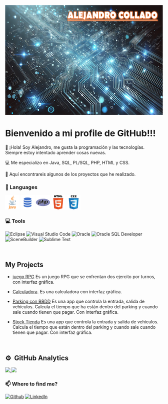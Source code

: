 
<img src="./imagenes/Cabecera6.png" width="2000" height="350">


<h1><width="30"/> Bienvenido a mi profile de GitHub!!!</h1>

<p>👋 ¡Hola! Soy Alejandro, me gusta la programación y las tecnologías. Siempre estoy intentado aprender cosas nuevas.</p>
<p>💻 Me especializo en Java, SQL, PL/SQL, PHP, HTML y CSS.</p>
<p>🎯 Aquí encontrareis algunos de los proyectos que he realizado.</p>


<h3>🚀 Languages</h3>
<p>
  <code><img height="45" src="https://raw.githubusercontent.com/github/explore/80688e429a7d4ef2fca1e82350fe8e3517d3494d/topics/java/java.png"></code>
  <code><img height="45" src="https://raw.githubusercontent.com/github/explore/80688e429a7d4ef2fca1e82350fe8e3517d3494d/topics/sql/sql.png"></code>
  <code><img height="45" src="https://raw.githubusercontent.com/github/explore/80688e429a7d4ef2fca1e82350fe8e3517d3494d/topics/php/php.png"></code>
  <code><img height="45" src="https://raw.githubusercontent.com/github/explore/80688e429a7d4ef2fca1e82350fe8e3517d3494d/topics/html/html.png"></code>
  <code><img height="45" src="https://raw.githubusercontent.com/github/explore/80688e429a7d4ef2fca1e82350fe8e3517d3494d/topics/css/css.png"></code>
</p>

<h3>💻 Tools</h3>

 ![Eclipse](https://img.shields.io/badge/Eclipse-FE7A16.svg?style=for-the-badge&logo=Eclipse&logoColor=white)
 ![Visual Studio Code](https://img.shields.io/badge/Visual%20Studio%20Code-0078d7.svg?style=for-the-badge&logo=visual-studio-code&logoColor=white)
 ![Oracle](https://img.shields.io/badge/Oracle-F80000?style=for-the-badge&logo=oracle&logoColor=white)
 ![Oracle SQL Developer](https://img.shields.io/badge/Oracle%20SQL%20Developer-59666C?style=for-the-badge&logo=Oracle-SQL-Developer&logoColor=white)
 ![SceneBuilder](https://img.shields.io/badge/SceneBuilder-FE7A16.svg?style=for-the-badge&logo=SceneBuilder&logoColor=white)
 ![Sublime Text](https://img.shields.io/badge/sublime_text-%23575757.svg?style=for-the-badge&logo=sublime-text&logoColor=important)
<p></p><br>

 ## My Projects

 - [juego RPG](https://github.com/Alexdev-01/Juego_RPG) Es un juego RPG que se enfrentan dos ejercito por turnos, con interfaz gráfica.
 
 - [Calculadora](https://github.com/Alexdev-01/Calculadora). Es una calculadora con interfaz gráfica.
 
 - [Parking con BBDD](https://github.com/Alexdev-01/Parking_BBDD) Es una app que controla la entrada, salida de vehículos. Calcula el tiempo que ha están dentro del parking y cuando sale cuando tienen que pagar. Con interfaz gráfica.
 
 - [Stock Tienda](https://github.com/Alexdev-01/Stock_Tienda) Es una app que controla la entrada y salida de vehículos. Calcula el tiempo que están dentro del parking y cuando sale cuando tienen que pagar. Con interfaz gráfica.
 

 <p></p><br>


## ⚙️ &nbsp;GitHub Analytics
<a href="https://github.com/Alexdev-01">
  <img height="180em" src="https://github-readme-stats-eight-theta.vercel.app/api?username=Alexdev-01&show_icons=true&theme=algolia&include_all_commits=true&count_private=true"/>
  <img height="180em" src="https://github-readme-stats-eight-theta.vercel.app/api/top-langs/?username=Alexdev-01&layout=compact&langs_count=8&theme=algolia"/>
</a>


<h3>📫 Where to find me?</h3>
<p>
  <a href="https://github.com/Alexdev-01" target="_blank"><img alt="Github" src="https://img.shields.io/badge/GitHub-%2312100E.svg?&style=for-the-badge&logo=Github&logoColor=white" /></a>
  <a href="https://www.linkedin.com/in/alejandro-collado-severiano-721603aa/" target="_blank"><img alt="LinkedIn" src="https://img.shields.io/badge/linkedin-%230077B5.svg?&style=for-the-badge&logo=linkedin&logoColor=white" /></a>
</p>
